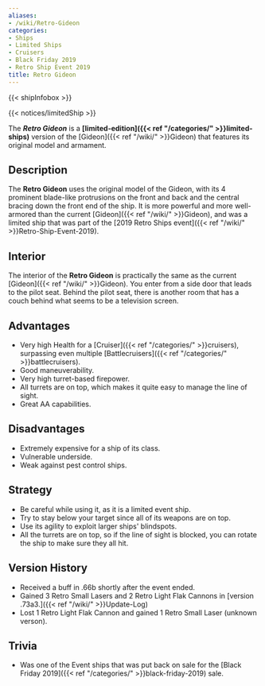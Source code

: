 ```yaml
---
aliases:
- /wiki/Retro-Gideon
categories:
- Ships
- Limited Ships
- Cruisers
- Black Friday 2019
- Retro Ship Event 2019
title: Retro Gideon
---  
```


{{< shipInfobox >}}   

{{< notices/limitedShip >}} 

The **_Retro Gideon_** is a **[limited-edition]({{< ref "/categories/" >}}limited-ships)** version of the [Gideon]({{< ref "/wiki/" >}}Gideon) that features its original model and armament. 

## Description

The **Retro Gideon** uses the original model of the Gideon, with its 4 prominent blade-like protrusions on the front and back and the central bracing down the front end of the ship. It is more powerful and more well-armored than the current [Gideon]({{< ref "/wiki/" >}}Gideon), and was a limited ship that was part of the [2019 Retro Ships event]({{< ref "/wiki/" >}}Retro-Ship-Event-2019).

## Interior

The interior of the **Retro Gideon** is practically the same as the current [Gideon]({{< ref "/wiki/" >}}Gideon). You enter from a side door that leads to the pilot seat. Behind the pilot seat, there is another room that has a couch behind what seems to be a television screen.

## Advantages

- Very high Health for a [Cruiser]({{< ref "/categories/" >}}cruisers), surpassing even multiple [Battlecruisers]({{< ref "/categories/" >}}battlecruisers).
- Good maneuverability.
- Very high turret-based firepower.
- All turrets are on top, which makes it quite easy to manage the line of sight.
- Great AA capabilities.

## Disadvantages

- Extremely expensive for a ship of its class.
- Vulnerable underside.
- Weak against pest control ships.

## Strategy

- Be careful while using it, as it is a limited event ship.
- Try to stay below your target since all of its weapons are on top.
- Use its agility to exploit larger ships' blindspots.
- All the turrets are on top, so if the line of sight is blocked, you can rotate the ship to make sure they all hit.

## Version History 

- Received a buff in .66b shortly after the event ended.
- Gained 3 Retro Small Lasers and 2 Retro Light Flak Cannons in [version .73a3.]({{< ref "/wiki/" >}}Update-Log)
- Lost 1 Retro Light Flak Cannon and gained 1 Retro Small Laser (unknown verson).

## Trivia

- Was one of the Event ships that was put back on sale for the [Black Friday 2019]({{< ref "/categories/" >}}black-friday-2019) sale.